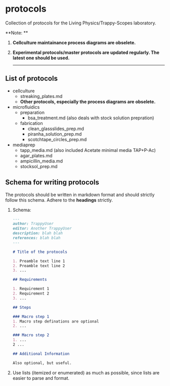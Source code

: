# protocols
Collection of protocols for the Living Physics/Trappy-Scopes laboratory.



**Note: **

1. **Cellculture maintainance process diagrams are obselete.**

2. **Experimental protocols/master protocols are updated regularly. The latest one should be used.**

	****

## List of protocols

+ cellculture
	+ streaking_plates.md
	+ **Other protocols, especially the process diagrams are obselete.**
+ microfluidics
  + preparation
  	+ bsa_treatment.md (also deals with stock solution prepration)
  + fabrication
  	+ clean_glassslides_prep.md
  	+ piranha_solution_prep.md
  	+ scotchtape_circles_prep.md
+ mediaprep
  + tapp_media.md (also included Acetate minimal media TAP+P-Ac)
  + agar_plates.md          
  + ampicillin_media.md     
  + stocksol_prep.md    

## Schema for writing protocols

The protocols should be written in markdown format and should strictly follow this schema. Adhere to the **headings** strictly.

1. Schema:
	```markdown
	---
	author: TrappyUser
	editor: Another TrappyUser
	description: blah blah
	references: blah blah
	---
	
	# Title of the protocols
	
	1. Preamble text line 1
	2. Preamble text line 2
	3. ...
	
	## Requirements
	
	1. Requirement 1
	2. Requirement 2
	3. ...
	
	## Steps
	
	### Macro step 1
	1. Macro step definations are optional
	2. ...
	
	### Macro step 2
	1. ...
	2 ...
	
	## Additional Information
	
	Also optional, but useful.
	```
	
2. Use lists (itemized or enumerated) as much as possible, since lists are easier to parse and format.
